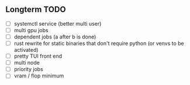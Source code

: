 ## Longterm TODO

- [ ] systemctl service (better multi user)
- [ ] multi gpu jobs
- [ ] dependent jobs (a after b is done)
- [ ] rust rewrite for static binaries that don't require python (or venvs to be activated)
- [ ] pretty TUI front end
- [ ] multi node
- [ ] priority jobs
- [ ] vram / flop minimum
